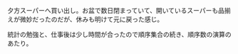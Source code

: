夕方スーパーへ買い出し。お盆で数日閉まっていて、開いているスーパーも品揃えが微妙だったのだが、休みも明けて元に戻った感じ。

統計の勉強と、仕事後は少し時間が合ったので順序集合の続き、順序数の演算のあたり。
